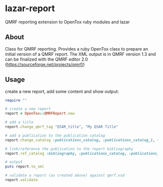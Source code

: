 # lazar-report
QMRF reporting extension to OpenTox ruby modules and lazar
## About
Class for QMRF reporting. 
Provides a ruby OpenTox class to prepare an initial version of a QMRF report. 
The XML output is in QMRF version 1.3 and can be finalized with the QMRF editor 2.0 (https://sourceforge.net/projects/qmrf/)  



## Usage
create a new report, add some content and show output:
```ruby 
require ""

# create a new report
report = OpenTox::QMRFReport.new

# add a title
report.change_qmrf_tag "QSAR_title", "My QSAR Title"

# add a publication to the publication catalog
report.change_catalog :publications_catalog, :publications_catalog_1, {:title => "MyName M (2016) My Publication Title, QSAR News, 10, 14-22", :url => "http://myqsarnewsmag.dom"}

# link/reference the publication to the report bibliography
report.ref_catalog :bibliography, :publications_catalog, :publications_catalog_1

# output
puts report.to_xml

# validate a report (as created above) against qmrf.xsd
report.validate
```
